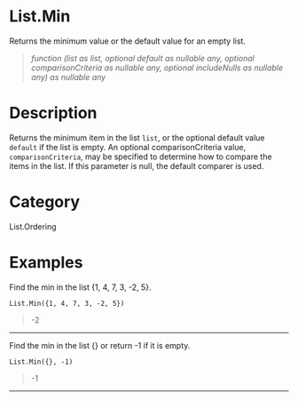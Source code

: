 ﻿# List.Min
Returns the minimum value or the default value for an empty list.
> _function (list as list, optional default as nullable any, optional comparisonCriteria as nullable any, optional includeNulls as nullable any) as nullable any_
# Description 
Returns the minimum item in the list <code>list</code>, or the optional default value <code>default</code> if the list is empty. 
    An optional comparisonCriteria value, <code>comparisonCriteria</code>, may be specified to determine how to compare the items in the list. If this parameter is null, the default comparer is used.
# Category 
List.Ordering
# Examples 
Find the min in the list {1, 4, 7, 3, -2, 5}.
```
List.Min({1, 4, 7, 3, -2, 5})
```
> -2
***
Find the min in the list {} or return -1 if it is empty. 
```
List.Min({}, -1)
```
> -1
***

